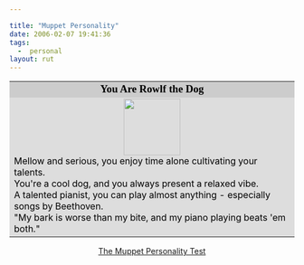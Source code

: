 ```yaml
---

title: "Muppet Personality"
date: 2006-02-07 19:41:36
tags:
  -  personal
layout: rut
---
```


<table width=350 align=center border=0 cellspacing=0 cellpadding=2><tr><td bgcolor="#CCCCCC" align=center>
<font face="Georgia, Times New Roman, Times, serif" style='color:black; font-size: 14pt;'>
<strong>You Are Rowlf the Dog</strong>
</font></td></tr>
<tr><td bgcolor="#DDDDDD">
<center><img src="http://images.blogthings.com/themuppetpersonalitytest/rowlf.jpg" height="100" width="100" /></center>
<font color="#000000">
Mellow and serious, you enjoy time alone cultivating your talents.<br  />
You're a cool dog, and you always present a relaxed vibe.<br  />
A talented pianist, you can play almost anything - especially songs by Beethoven.<br  />
"My bark is worse than my bite, and my piano playing beats 'em both."
</font></td></tr></table>
<div align="center"><a href="http://www.blogthings.com/themuppetpersonalitytest/">The Muppet Personality Test</a></div>

